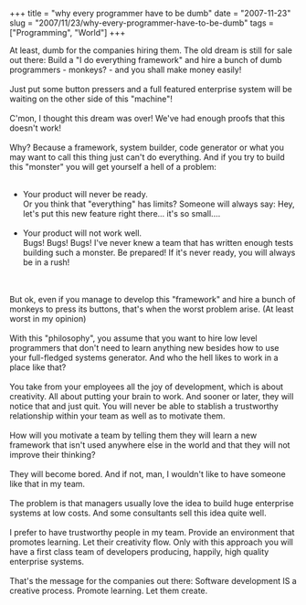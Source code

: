 +++ 
title = "why every programmer have to be dumb"
date = "2007-11-23"
slug = "2007/11/23/why-every-programmer-have-to-be-dumb"
tags =["Programming", "World"]
+++

<p>
At least, dumb for the companies hiring them. The old dream is still for sale out there: Build a "I do everything framework" and hire a bunch of dumb programmers - monkeys? - and you shall make money easily!<br><br>Just put some button pressers and a full featured enterprise system will be waiting on the other side of this "machine"!<br><br>C'mon, I thought this dream was over! We've had enough proofs that this doesn't work!<br><br>Why? Because a framework, system builder, code generator or what you may want to call this thing just can't do everything. And if you try to build this "monster" you will get yourself a hell of a problem:<br><ul><br>	<li>Your product will never be ready.<br>Or you think that "everything" has limits? Someone will always say: Hey, let's put this new feature right there... it's so small....</li><br>	<li>Your product will not work well.<br>Bugs! Bugs! Bugs! I've never knew a team that has written enough tests building such a monster. Be prepared! If it's never ready, you will always be in a rush!</li><br></ul><br>But ok, even if you manage to develop this "framework" and hire a bunch of monkeys to press its buttons, that's when the worst problem arise. (At least worst in my opinion)<br><br>With this "philosophy", you assume that you want to hire low level programmers that don't need to learn anything new besides how to use your full-fledged systems generator. And who the hell likes to work in a place like that?<br><br>You take from your employees all the joy of development, which is about creativity. All about putting your brain to work. And sooner or later, they will notice that and just quit. You will never be able to stablish a trustworthy relationship within your team as well as to motivate them.<br><br>How will you motivate a team by telling them they will learn a new framework that isn't used anywhere else in the world and that they will not improve their thinking?<br><br>They will become bored. And if not, man, I wouldn't like to have someone like that in my team.<br><br>The problem is that managers usually love the idea to build huge enterprise systems at low costs. And some consultants sell this idea quite well.<br><br>I prefer to have trustworthy people in my team. Provide an environment that promotes learning. Let their creativity flow. Only with this approach you will have a first class team of developers producing, happily, high quality enterprise systems.<br><br>That's the message for the companies out there: Software development IS a creative process. Promote learning. Let them create.
</p>

